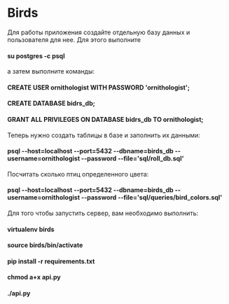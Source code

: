 # Birds

Для работы приложения создайте отдельную базу данных и пользователя для нее. Для этого выполните

#### su postgres -c psql

а затем выполните команды:

#### CREATE USER ornithologist WITH PASSWORD 'ornithologist';
#### CREATE DATABASE bidrs_db;
#### GRANT ALL PRIVILEGES ON DATABASE bidrs_db TO ornithologist;

Теперь нужно создать таблицы в базе и заполнить их данными:

#### psql --host=localhost --port=5432 --dbname=birds_db --username=ornithologist --password --file='sql/roll_db.sql'

Посчитать сколько птиц определенного цвета:

#### psql --host=localhost --port=5432 --dbname=birds_db --username=ornithologist --password --file='sql/queries/bird_colors.sql'

Для того чтобы запустить сервер, вам необходимо выполнить:
#### virtualenv birds
#### source birds/bin/activate
#### pip install -r requirements.txt
#### chmod a+x api.py
#### ./api.py
